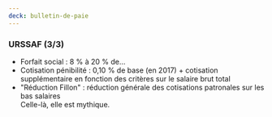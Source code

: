 ```yaml
---
deck: bulletin-de-paie
---
```


### URSSAF (3/3)

* Forfait social : 8 % à 20 % de…
* Cotisation pénibilité : 0,10 % de base (en 2017) + cotisation supplémentaire en fonction des critères sur le salaire brut total
* "Réduction Fillon" : réduction générale des cotisations patronales sur les bas salaires  
 Celle-là, elle est mythique.
